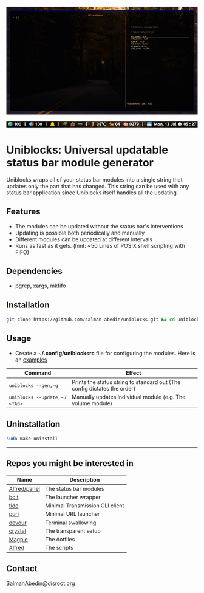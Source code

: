 ![](preview.gif)

![](screenshot.png)

# Uniblocks: Universal updatable status bar module generator

Uniblocks wraps all of your status bar modules into a single string that updates only the part that has changed. This string can be used with any status bar application since Uniblocks itself handles all the updating.

## Features

-  The modules can be updated without the status bar's interventions
-  Updating is possible both periodically and manually
-  Different modules can be updated at different intervals
-  Runs as fast as it gets. (hint: ~50 Lines of POSIX shell scripting with FIFO)

## Dependencies

-  pgrep, xargs, mkfifo

## Installation

```sh
git clone https://github.com/salman-abedin/uniblocks.git && cd uniblocks && sudo make install
```

## Usage

-  Create a **~/.config/uniblocksrc** file for configuring the modules.
   Here is an [examples](https://github.com/salman-abedin/uniblocks/blob/master/example_config)

| Command                       | Effect                                                                   |
| ----------------------------- | ------------------------------------------------------------------------ |
| `uniblocks --gen,-g`          | Prints the status string to standard out (The config dictates the order) |
| `uniblocks --update,-u <TAG>` | Manually updates individual module (e.g. The volume module)              |

## Uninstallation

```sh
sudo make uninstall
```

---

## Repos you might be interested in

| Name                                                                         | Description                     |
| ---------------------------------------------------------------------------- | ------------------------------- |
| [Alfred/panel](https://github.com/salman-abedin/alfred/blob/master/panel.sh) | The status bar modules          |
| [bolt](https://github.com/salman-abedin/bolt)                                | The launcher wrapper            |
| [tide](https://github.com/salman-abedin/puri)                                | Minimal Transmission CLI client |
| [puri](https://github.com/salman-abedin/puri)                                | Minimal URL launcher            |
| [devour](https://github.com/salman-abedin/devour)                            | Terminal swallowing             |
| [crystal](https://github.com/salman-abedin/crystal)                          | The transparent setup           |
| [Magpie](https://github.com/salman-abedin/magpie)                            | The dotfiles                    |
| [Alfred](https://github.com/salman-abedin/alfred)                            | The scripts                     |

## Contact

SalmanAbedin@disroot.org
